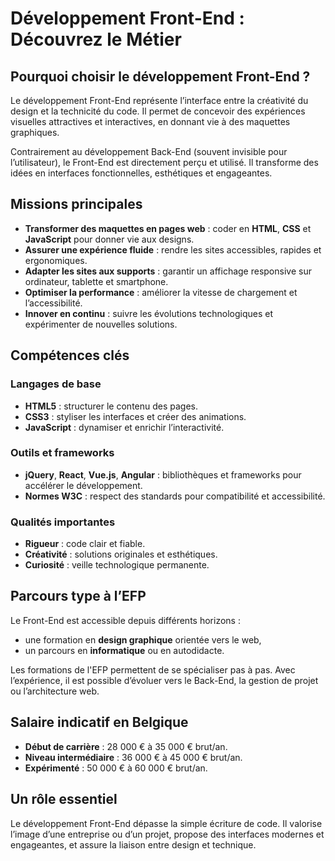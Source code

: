 # Développement Front-End : Découvrez le Métier

## Pourquoi choisir le développement Front-End ?

Le développement Front-End représente l’interface entre la créativité du design et la technicité du code.
Il permet de concevoir des expériences visuelles attractives et interactives, en donnant vie à des maquettes graphiques.

Contrairement au développement Back-End (souvent invisible pour l’utilisateur), le Front-End est directement perçu et utilisé. Il transforme des idées en interfaces fonctionnelles, esthétiques et engageantes.


## Missions principales

* **Transformer des maquettes en pages web** : coder en **HTML**, **CSS** et **JavaScript** pour donner vie aux designs.
* **Assurer une expérience fluide** : rendre les sites accessibles, rapides et ergonomiques.
* **Adapter les sites aux supports** : garantir un affichage responsive sur ordinateur, tablette et smartphone.
* **Optimiser la performance** : améliorer la vitesse de chargement et l’accessibilité.
* **Innover en continu** : suivre les évolutions technologiques et expérimenter de nouvelles solutions.


## Compétences clés

### Langages de base

* **HTML5** : structurer le contenu des pages.
* **CSS3** : styliser les interfaces et créer des animations.
* **JavaScript** : dynamiser et enrichir l’interactivité.

### Outils et frameworks

* **jQuery**, **React**, **Vue.js**, **Angular** : bibliothèques et frameworks pour accélérer le développement.
* **Normes W3C** : respect des standards pour compatibilité et accessibilité.

### Qualités importantes

* **Rigueur** : code clair et fiable.
* **Créativité** : solutions originales et esthétiques.
* **Curiosité** : veille technologique permanente.


## Parcours type à l’EFP

Le Front-End est accessible depuis différents horizons :

* une formation en **design graphique** orientée vers le web,
* un parcours en **informatique** ou en autodidacte.

Les formations de l'EFP permettent de se spécialiser pas à pas. 
Avec l’expérience, il est possible d’évoluer vers le Back-End, 
la gestion de projet ou l’architecture web.


## Salaire indicatif en Belgique

* **Début de carrière** : 28 000 € à 35 000 € brut/an.
* **Niveau intermédiaire** : 36 000 € à 45 000 € brut/an.
* **Expérimenté** : 50 000 € à 60 000 € brut/an.


## Un rôle essentiel

Le développement Front-End dépasse la simple écriture de code.
Il valorise l’image d’une entreprise ou d’un projet, propose des interfaces modernes et engageantes, et assure la liaison entre design et technique.
